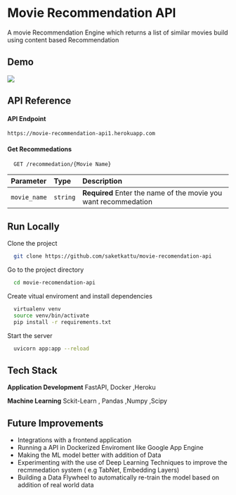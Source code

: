 # Movie Recommendation API 

A movie Recommendation Engine which returns a list of similar movies 
build using content based Recommendation 



## Demo

![](https://media.giphy.com/media/RxM6bTb58GH6V7Oju0/giphy.gif)





## API Reference
#### API Endpoint
```
https://movie-recommendation-api1.herokuapp.com
````
#### Get Recommedations

```
  GET /recommedation/{Movie Name}
```

| Parameter | Type     | Description                |
| :-------- | :------- | :------------------------- |
| `movie_name` | `string` | **Required** Enter the name of the movie you want recommedation |

## Run Locally

Clone the project

```bash
  git clone https://github.com/saketkattu/movie-recomendation-api
```

Go to the project directory

```bash
  cd movie-recomendation-api
```

Create vitual enviroment and install dependencies 

```bash
  virtualenv venv
  source venv/bin/activate
  pip install -r requirements.txt 
```

Start the server

```bash
  uvicorn app:app --reload
```

## Tech Stack

**Application Development** FastAPI, Docker ,Heroku 

**Machine Learning** Sckit-Learn , Pandas ,Numpy ,Scipy 


## Future Improvements 

- Integrations with a frontend application
- Running a API in Dockerized Enviroment like Google App Engine
- Making the ML model better with addition of Data 
- Experimenting with the use of Deep Learning Techniques to improve the recmmedation system ( e.g TabNet, Embedding Layers)
- Building a Data Flywheel to automatically re-train the model based on addition of real world data 


